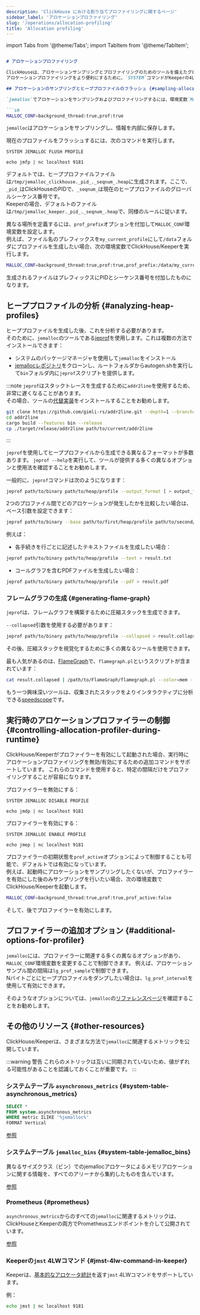 ```yaml
---
description: 'ClickHouse における割り当てプロファイリングに関するページ'
sidebar_label: 'アロケーションプロファイリング'
slug: '/operations/allocation-profiling'
title: 'Allocation profiling'
---
```


import Tabs from '@theme/Tabs';
import TabItem from '@theme/TabItem';

```md

# アロケーションプロファイリング

ClickHouseは、アロケーションサンプリングとプロファイリングのためのツールを備えたグローバルアロケータとして[jemalloc](https://github.com/jemalloc/jemalloc)を使用しています。  
アロケーションプロファイリングをより便利にするために、`SYSTEM`コマンドがKeeperの4LWコマンドと共に提供されています。

## アロケーションのサンプリングとヒーププロファイルのフラッシュ {#sampling-allocations-and-flushing-heap-profiles}

`jemalloc`でアロケーションをサンプリングおよびプロファイリングするには、環境変数`MALLOC_CONF`を使用してプロファイリングを有効にしてClickHouse/Keeperを起動する必要があります。

```sh
MALLOC_CONF=background_thread:true,prof:true
```

`jemalloc`はアロケーションをサンプリングし、情報を内部に保存します。

現在のプロファイルをフラッシュするには、次のコマンドを実行します。

<Tabs groupId="binary">
<TabItem value="clickhouse" label="ClickHouse">

    SYSTEM JEMALLOC FLUSH PROFILE

</TabItem>
<TabItem value="keeper" label="Keeper">

    echo jmfp | nc localhost 9181

</TabItem>
</Tabs>

デフォルトでは、ヒーププロファイルファイルは`/tmp/jemalloc_clickhouse._pid_._seqnum_.heap`に生成されます。ここで、`_pid_`はClickHouseのPIDで、`_seqnum_`は現在のヒーププロファイルのグローバルシーケンス番号です。  
Keeperの場合、デフォルトのファイルは`/tmp/jemalloc_keeper._pid_._seqnum_.heap`で、同様のルールに従います。

異なる場所を定義するには、`prof_prefix`オプションを付加して`MALLOC_CONF`環境変数を設定します。  
例えば、ファイル名のプレフィックスを`my_current_profile`にして`/data`フォルダにプロファイルを生成したい場合、次の環境変数でClickHouse/Keeperを実行します。
```sh
MALLOC_CONF=background_thread:true,prof:true,prof_prefix:/data/my_current_profile
```
生成されるファイルはプレフィックスにPIDとシーケンス番号を付加したものになります。

## ヒーププロファイルの分析 {#analyzing-heap-profiles}

ヒーププロファイルを生成した後、これを分析する必要があります。  
そのために、`jemalloc`のツールである[jeprof](https://github.com/jemalloc/jemalloc/blob/dev/bin/jeprof.in)を使用します。これは複数の方法でインストールできます：
- システムのパッケージマネージャを使用して`jemalloc`をインストール
- [jemallocレポジトリ](https://github.com/jemalloc/jemalloc)をクローンし、ルートフォルダからautogen.shを実行して`bin`フォルダ内に`jeprof`スクリプトを提供します。

:::note
`jeprof`はスタックトレースを生成するために`addr2line`を使用するため、非常に遅くなることがあります。  
その場合、ツールの[代替実装](https://github.com/gimli-rs/addr2line)をインストールすることをお勧めします。

```bash
git clone https://github.com/gimli-rs/addr2line.git --depth=1 --branch=0.23.0
cd addr2line
cargo build --features bin --release
cp ./target/release/addr2line path/to/current/addr2line
```
:::

`jeprof`を使用してヒーププロファイルから生成できる異なるフォーマットが多数あります。
`jeprof --help`を実行して、ツールが提供する多くの異なるオプションと使用法を確認することをお勧めします。

一般的に、`jeprof`コマンドは次のようになります：

```sh
jeprof path/to/binary path/to/heap/profile --output_format [ > output_file]
```

2つのプロファイル間でどのアロケーションが発生したかを比較したい場合は、ベース引数を設定できます：

```sh
jeprof path/to/binary --base path/to/first/heap/profile path/to/second/heap/profile --output_format [ > output_file]
```

例えば：

- 各手続きを行ごとに記述したテキストファイルを生成したい場合：

```sh
jeprof path/to/binary path/to/heap/profile --text > result.txt
```

- コールグラフを含むPDFファイルを生成したい場合：

```sh
jeprof path/to/binary path/to/heap/profile --pdf > result.pdf
```

### フレームグラフの生成 {#generating-flame-graph}

`jeprof`は、フレームグラフを構築するために圧縮スタックを生成できます。

`--collapsed`引数を使用する必要があります：

```sh
jeprof path/to/binary path/to/heap/profile --collapsed > result.collapsed
```

その後、圧縮スタックを視覚化するために多くの異なるツールを使用できます。

最も人気があるのは、[FlameGraph](https://github.com/brendangregg/FlameGraph)で、`flamegraph.pl`というスクリプトが含まれています：

```sh
cat result.collapsed | /path/to/FlameGraph/flamegraph.pl --color=mem --title="Allocation Flame Graph" --width 2400 > result.svg
```

もう一つ興味深いツールは、収集されたスタックをよりインタラクティブに分析できる[speedscope](https://www.speedscope.app/)です。

## 実行時のアロケーションプロファイラーの制御 {#controlling-allocation-profiler-during-runtime}

ClickHouse/Keeperがプロファイラーを有効にして起動された場合、実行時にアロケーションプロファイリングを無効/有効にするための追加コマンドをサポートしています。
これらのコマンドを使用すると、特定の間隔だけをプロファイリングすることが容易になります。

プロファイラーを無効にする：

<Tabs groupId="binary">
<TabItem value="clickhouse" label="ClickHouse">

    SYSTEM JEMALLOC DISABLE PROFILE

</TabItem>
<TabItem value="keeper" label="Keeper">

    echo jmdp | nc localhost 9181

</TabItem>
</Tabs>

プロファイラーを有効にする：

<Tabs groupId="binary">
<TabItem value="clickhouse" label="ClickHouse">

    SYSTEM JEMALLOC ENABLE PROFILE

</TabItem>
<TabItem value="keeper" label="Keeper">

    echo jmep | nc localhost 9181

</TabItem>
</Tabs>

プロファイラーの初期状態を`prof_active`オプションによって制御することも可能で、デフォルトでは有効になっています。  
例えば、起動時にアロケーションをサンプリングしたくないが、プロファイラーを有効にした後のみサンプリングを行いたい場合、次の環境変数でClickHouse/Keeperを起動します。
```sh
MALLOC_CONF=background_thread:true,prof:true,prof_active:false
```

そして、後でプロファイラーを有効にします。

## プロファイラーの追加オプション {#additional-options-for-profiler}

`jemalloc`には、プロファイラーに関連する多くの異なるオプションがあり、`MALLOC_CONF`環境変数を変更することで制御できます。
例えば、アロケーションサンプル間の間隔は`lg_prof_sample`で制御できます。  
Nバイトごとにヒーププロファイルをダンプしたい場合は、`lg_prof_interval`を使用して有効にできます。

そのようなオプションについては、`jemalloc`の[リファレンスページ](https://jemalloc.net/jemalloc.3.html)を確認することをお勧めします。

## その他のリソース {#other-resources}

ClickHouse/Keeperは、さまざまな方法で`jemalloc`に関連するメトリックを公開しています。

:::warning 警告
これらのメトリックは互いに同期されていないため、値がずれる可能性があることを認識しておくことが重要です。
:::

### システムテーブル `asynchronous_metrics` {#system-table-asynchronous_metrics}

```sql
SELECT *
FROM system.asynchronous_metrics
WHERE metric ILIKE '%jemalloc%'
FORMAT Vertical
```

[参照](/operations/system-tables/asynchronous_metrics)

### システムテーブル `jemalloc_bins` {#system-table-jemalloc_bins}

異なるサイズクラス（ビン）でのjemallocアロケータによるメモリアロケーションに関する情報を、すべてのアリーナから集約したものを含んでいます。

[参照](/operations/system-tables/jemalloc_bins)

### Prometheus {#prometheus}

`asynchronous_metrics`からのすべての`jemalloc`に関連するメトリックは、ClickHouseとKeeperの両方でPrometheusエンドポイントを介して公開されています。

[参照](/operations/server-configuration-parameters/settings#prometheus)

### Keeperの`jmst` 4LWコマンド {#jmst-4lw-command-in-keeper}

Keeperは、[基本的なアロケータ統計](https://github.com/jemalloc/jemalloc/wiki/Use-Case%3A-Basic-Allocator-Statistics)を返す`jmst` 4LWコマンドをサポートしています。

例：
```sh
echo jmst | nc localhost 9181
```
